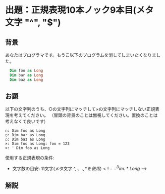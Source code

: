 # 出題：正規表現10本ノック9本目(メタ文字 "^", "$")

## 背景

あなたはプログラマです。もうこ以下のプログラムを消してしまいたくなりました。

```vb
  Dim foo as Long
  Dim bar as Long
  Dim baz as Long
```

## お題
以下の文字列のうち、○の文字列にマッチして×の文字列にマッチしない正規表現を考えてください。
（冒頭の背景のことは無視してください。置換のことは考えなくて良いです)

    ○: Dim foo as Long
    ○: Dim bar as Long
    ○: Dim baz as Long
    ×: Dim foo as Long: foo = 123
    ×: ' Dim foo as Long

使用する正規表現の条件:
  * 文字数の目安: 11文字(メタ文字 ^, $、., *を使用)   <!-- ^Dim.*Long$ -->

## 解説

<!--
メタ文字、^ や $ は文字にマッチせず、場所にマッチします。
このような表現ができるのは正規表現ならではです。^ は文字列の先頭、$は文字列の末尾(又は改行の直前)にマッチします。
(改行の扱いはややこしいのでここでは触れません)

このような場所にマッチしない(幅を持たない正規表現ということもあります。)には、\b (単語の境界にマッチ)
などがあります。単語の境界とは単語が何かによって定義が曖昧な気はしますが、たとえば以下のような検索ができます。

正規表現: \bfoo\b  (1単語の foo にマッチ)
* ○: foo
* ○: foo()
* ×: foobar
* ×: barfoo
* ×: foofoo
-->
